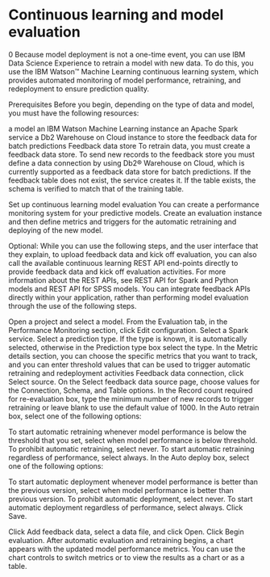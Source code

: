 # Continuous learning and model evaluation

0
Because model deployment is not a one-time event, you can use IBM Data Science Experience to retrain a model with new data. To do this, you use the IBM Watson™ Machine Learning continuous learning system, which provides automated monitoring of model performance, retraining, and redeployment to ensure prediction quality.

Prerequisites
Before you begin, depending on the type of data and model, you must have the following resources:

a model
an IBM Watson Machine Learning instance
an Apache Spark service
a Db2 Warehouse on Cloud instance to store the feedback data for batch predictions
Feedback data store
To retrain data, you must create a feedback data store. To send new records to the feedback store you must define a data connection by using Db2® Warehouse on Cloud, which is currently supported as a feedback data store for batch predictions. If the feedback table does not exist, the service creates it. If the table exists, the schema is verified to match that of the training table.

Set up continuous learning model evaluation
You can create a performance monitoring system for your predictive models. Create an evaluation instance and then define metrics and triggers for the automatic retraining and deploying of the new model.

Optional: While you can use the following steps, and the user interface that they explain, to upload feedback data and kick off evaluation, you can also call the available continuous learning REST API end-points directly to provide feedback data and kick off evaluation activities. For more information about the REST APIs, see REST API for Spark and Python models and REST API for SPSS models. You can integrate feedback APIs directly within your application, rather than performing model evaluation through the use of the following steps.

Open a project and select a model.
From the Evaluation tab, in the Performance Monitoring section, click Edit configuration.
Select a Spark service.
Select a prediction type. If the type is known, it is automatically selected, otherwise in the Prediction type box select the type.
In the Metric details section, you can choose the specific metrics that you want to track, and you can enter threshold values that can be used to trigger automatic retraining and redeployment activities
Feedback data connection, click Select source.
On the Select feedback data source page, choose values for the Connection, Schema, and Table options.
In the Record count required for re-evaluation box, type the minimum number of new records to trigger retraining or leave blank to use the default value of 1000.
In the Auto retrain box, select one of the following options:

To start automatic retraining whenever model performance is below the threshold that you set, select when model performance is below threshold.
To prohibit automatic retraining, select never.
To start automatic retraining regardless of performance, select always.
In the Auto deploy box, select one of the following options:

To start automatic deployment whenever model performance is better than the previous version, select when model performance is better than previous version.
To prohibit automatic deployment, select never.
To start automatic deployment regardless of performance, select always.
Click Save.

Click Add feedback data, select a data file, and click Open.
Click Begin evaluation.
After automatic evaluation and retraining begins, a chart appears with the updated model performance metrics. You can use the chart controls to switch metrics or to view the results as a chart or as a table.

